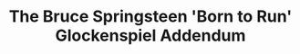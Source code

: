 ---
ee_id_show: '4171'
title: The Bruce Springsteen 'Born to Run' Glockenspiel Addendum
url: the-bruce-springsteen-born-to-run-glockenspiel-addendum
live_url:
year: '2008'
venue: Light Industry
state_country: Brooklyn
type:
dates:
wwwnews:
wwweblast:
pitch: "​First complete performance of my (epic?) composition for Glockenspiel and
  electronics.&nbsp;"
ps:
credits:
download:
layout: shows
---